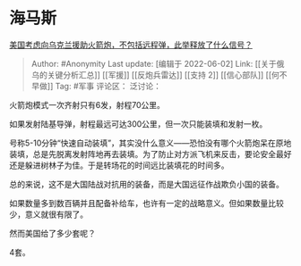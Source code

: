 # 海马斯
[美国考虑向乌克兰援助火箭炮，不包括远程弹，此举释放了什么信号？](https://www.zhihu.com/question/535455793/answer/2511462595)

> Author: #Anonymity
> Last update: [编辑于 2022-06-02]
> Link: [[关于俄乌的关键分析汇总]] [[军援]] [[反炮兵雷达]] [[支持 2]] [[信心部队]] [[何不早做]]
> Tag: #军事
> 评论区：
> 泛讨论：

火箭炮模式一次齐射只有6发，射程70公里。

如果发射陆基导弹，射程最远可达300公里，但一次只能装填和发射一枚。

号称5-10分钟“快速自动装填”，其实没什么意义——恐怕没有哪个火箭炮呆在原地装填，总是先脱离发射阵地再去装填。为了防止对方派飞机来反击，要论安全最好还是躲进树林子为佳。于是转场花的时间远比装填花的时间多。

总的来说，这不是大国陆战对抗用的装备，而是大国远征作战欺负小国的装备。

如果数量多到数百辆并且配备补给车，也许有一定的战略意义。但如果数量比较少，意义就很有限了。

然而美国给了多少套呢？

4套。
